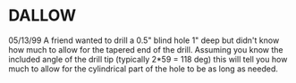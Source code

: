 ﻿# DALLOW
05/13/99	A friend wanted to drill a 0.5" blind hole 1" deep but didn't know how much to allow for the tapered end of the drill. Assuming you know the included angle of the drill tip (typically 2*59 = 118 deg) this will tell you how much to allow for the cylindrical part of the hole to be as long as needed.
